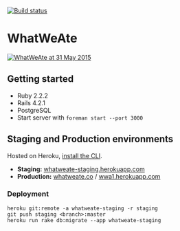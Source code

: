 [![Build status](https://circleci.com/gh/what-we-ate/what-we-ate.svg?style=shield)](https://circleci.com/gh/what-we-ate/what-we-ate)

# WhatWeAte

[![WhatWeAte at 31 May 2015](https://cloud.githubusercontent.com/assets/885223/7902825/cf1557f8-07be-11e5-93f0-facdfb4ffe82.png)](http://whatweate.co)

## Getting started

- Ruby 2.2.2
- Rails 4.2.1
- PostgreSQL
- Start server with `foreman start --port 3000`

## Staging and Production environments

Hosted on Heroku, [install the CLI](https://toolbelt.heroku.com/).

- **Staging:** [whatweate-staging.herokuapp.com](http://whatweate-staging.herokuapp.com)
- **Production:** [whatweate.co](http://whatweate.co) / [wwa1.herokuapp.com](http://wwa1.herokuapp.com)

### Deployment

```
heroku git:remote -a whatweate-staging -r staging
git push staging <branch>:master
heroku run rake db:migrate --app whatweate-staging
```

